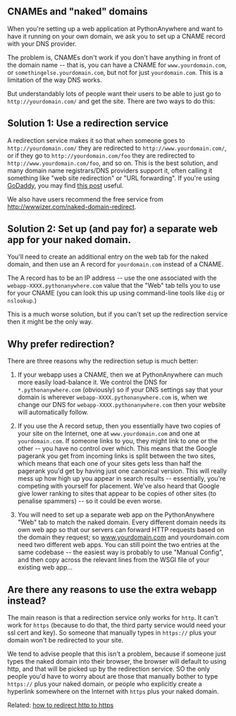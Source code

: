 
<!--
.. title: Naked domains
.. slug: NakedDomains
.. date: 2015-05-13 14:35:28 UTC+01:00
.. tags:
.. category:
.. link:
.. description:
.. type: text
-->





## CNAMEs and "naked" domains


When you're setting up a web application at PythonAnywhere and want to have it
running on your own domain, we ask you to set up a CNAME record with your DNS
provider.

The problem is, CNAMEs don't work if you don't have anything in front of the
domain name -- that is, you can have a CNAME for `www.yourdomain.com`, or
`somethingelse.yourdomain.com`, but not for just `yourdomain.com`. This is a
limitation of the way DNS works.

But understandably lots of people want their users to be able to just go to
`http://yourdomain.com/` and get the site. There are two ways to do this:

## Solution 1: Use a redirection service

A redirection service makes it so that when someone goes to
`http://yourdomain.com/` they are redirected to `http://www.yourdomain.com/`,
or if they go to `http://yourdomain.com/foo` they are redirected to
`http://www.yourdomain.com/foo`, and so on. This is the best solution, and many
domain name registrars/DNS providers support it, often calling it something
like "web site redirection" or "URL forwarding". If you're using
[GoDaddy](//www.godaddy.com/), you may find 
[this post](//webmasters.stackexchange.com/questions/9849/how-to-forward-non-www-to-www-using-godaddy-dns-manager)
useful. 

We also have users recommend the free service from 
<http://wwwizer.com/naked-domain-redirect>.


## Solution 2: Set up (and pay for) a separate web app for your naked domain.

You'll need to create an additional entry on the web tab for the naked domain,
and then use an A record for `yourdomain.com` instead of a CNAME.

The A record has to be an IP address -- use the one associated with the
`webapp-XXXX.pythonanywhere.com` value that the "Web" tab tells you to use for
your CNAME (you can look this up using command-line tools like `dig` or `nslookup`.)

 This is a much worse solution, but if you can't set up the redirection service
then it might be the only way.


## Why prefer redirection?

There are three reasons why the redirection setup is much better:

1. If your webapp uses a CNAME, then we at PythonAnywhere can much more
  easily load-balance it. We control the DNS for `*.pythonanywhere.com`
  (obviously) so if your DNS settings say that your domain is wherever
  `webapp-XXXX.pythonanywhere.com` is, when we change our DNS for
  `webapp-XXXX.pythonanywhere.com` then your website will automatically follow.

2. If you use the A record setup, then you essentially have two copies of your
  site on the Internet, one at `www.yourdomain.com` and one at
  `yourdomain.com`. If someone links to you, they might link to one or the
  other -- you have no control over which. This means that the Google pagerank
  you get from incoming links is split between the two sites, which means that
  each one of your sites gets less than half the pagerank you'd get by having
  just one canonical version. This will really mess up how high up you appear in
  search results -- essentially, you're competing with yourself for placement.
  We've also heard that Google give lower ranking to sites that appear to be
  copies of other sites (to penalise spammers) -- so it could be even worse.

3. You will need to set up a separate web app on the PythonAnywhere "Web" tab
 to match the naked domain. Every different domain needs its own web app so
  that our servers can forward HTTP requests based on the domain they request; so
  www.yourdomain.com and yourdomain.com need two different web apps. You can
  still point the two entries at the same codebase -- the easiest way is probably
  to use "Manual Config", and then copy across the relevant lines from the WSGI
  file of your existing web app...

## Are there any reasons to use the extra webapp instead?

The main reason is that a redirection service only works for `http`.  It can't work
for `https` (because to do that, the third party service would need your ssl
cert and key).  So someone that manually types in `https://` plus your domain
won't be redirected to your site.

We tend to advise people that this isn't a problem, because if someone just types
the naked domain into their browser, the browser will default to using http, and
that will be picked up by the redirection service.  SO the only people you'd have
to worry about are those that manually bother to type `https://` plus your naked
domain, or people who explicitly create a hyperlink somewhere on the Internet
with `https` plus your naked domain.


Related:  [how to redirect http to https](/pages/ForcingHTTPS/)


